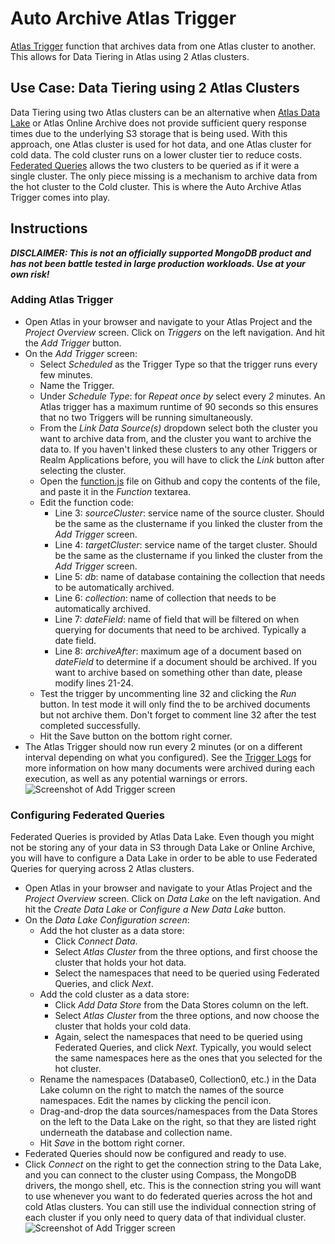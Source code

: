 # Auto Archive Atlas Trigger
[Atlas Trigger](https://docs.atlas.mongodb.com/triggers/) function that archives data from one Atlas cluster to another. This allows for Data Tiering in Atlas using 2 Atlas clusters. 

## Use Case: Data Tiering using 2 Atlas Clusters
Data Tiering using two Atlas clusters can be an alternative when [Atlas Data Lake](https://www.mongodb.com/atlas/data-lake) or Atlas Online Archive does not provide sufficient query response times due to the underlying S3 storage that is being used. With this approach, one Atlas cluster is used for hot data, and one Atlas cluster for cold data. The cold cluster runs on a lower cluster tier to reduce costs. [Federated Queries](https://developer.mongodb.com/how-to/query-multiple-databases-with-atlas-data-lake/) allows the two clusters to be queried as if it were a single cluster. The only piece missing is a mechanism to archive data from the hot cluster to the Cold cluster. This is where the Auto Archive Atlas Trigger comes into play.

## Instructions
***DISCLAIMER: This is not an officially supported MongoDB product and has not been battle tested in large production workloads. Use at your own risk!***

### Adding Atlas Trigger
* Open Atlas in your browser and navigate to your Atlas Project and the *Project Overview* screen. Click on *Triggers* on the left navigation. And hit the *Add Trigger* button.
* On the *Add Trigger* screen:
  * Select *Scheduled* as the Trigger Type so that the trigger runs every few minutes.
  * Name the Trigger.
  * Under *Schedule Type*: for *Repeat once by* select every *2* minutes. An Atlas trigger has a maximum runtime of 90 seconds so this ensures that no two Triggers will be running simultaneously.
  * From the *Link Data Source(s)* dropdown select both the cluster you want to archive data from, and the cluster you want to archive the data to. If you haven't linked these clusters to any other Triggers or Realm Applications before, you will have to click the *Link* button after selecting the cluster.
  * Open the [function.js](https://github.com/robbertkauffman/auto-archive-atlas-trigger/edit/main/function.js) file on Github and copy the contents of the file, and paste it in the *Function* textarea.
  * Edit the function code:
    * Line 3: *sourceCluster*: service name of the source cluster. Should be the same as the clustername if you linked the cluster from the *Add Trigger* screen.
    * Line 4: *targetCluster*: service name of the target cluster. Should be the same as the clustername if you linked the cluster from the *Add Trigger* screen.
    * Line 5: *db*: name of database containing the collection that needs to be automatically archived.
    * Line 6: *collection*: name of collection that needs to be automatically archived.
    * Line 7: *dateField*: name of field that will be filtered on when querying for documents that need to be archived. Typically a date field.
    * Line 8: *archiveAfter*: maximum age of a document based on *dateField* to determine if a document should be archived. If you want to archive based on something other than date, please modify lines 21-24.
  * Test the trigger by uncommenting line 32 and clicking the *Run* button. In test mode it will only find the to be archived documents but not archive them. Don't forget to comment line 32 after the test completed successfully.
  * Hit the Save button on the bottom right corner.
* The Atlas Trigger should now run every 2 minutes (or on a different interval depending on what you configured). See the [Trigger Logs](https://docs.mongodb.com/realm/logs/trigger/) for more information on how many documents were archived during each execution, as well as any potential warnings or errors.
![Screenshot of Add Trigger screen](https://github.com/robbertkauffman/auto-archive-atlas-trigger/blob/92df1d9b86cda7310cf6cfd7a6c0e1dd17c997ad/add-trigger.png?raw=true)


### Configuring Federated Queries
Federated Queries is provided by Atlas Data Lake. Even though you might not be storing any of your data in S3 through Data Lake or Online Archive, you will have to configure a Data Lake in order to be able to use Federated Queries for querying across 2 Atlas clusters.

* Open Atlas in your browser and navigate to your Atlas Project and the *Project Overview* screen. Click on *Data Lake* on the left navigation. And hit the *Create Data Lake* or *Configure a New Data Lake* button.
* On the *Data Lake Configuration screen*:
  * Add the hot cluster as a data store:
    * Click *Connect Data*.
    * Select *Atlas Cluster* from the three options, and first choose the cluster that holds your hot data.
    * Select the namespaces that need to be queried using Federated Queries, and click *Next*.
  * Add the cold cluster as a data store:
    * Click *Add Data Store* from the Data Stores column on the left.
    * Select *Atlas Cluster* from the three options, and now choose the cluster that holds your cold data.
    * Again, select the namespaces that need to be queried using Federated Queries, and click *Next*. Typically, you would select the same namespaces here as the ones that you selected for the hot cluster.
  * Rename the namespaces (Database0, Collection0, etc.) in the Data Lake column on the right to match the names of the source namespaces. Edit the names by clicking the pencil icon.
  * Drag-and-drop the data sources/namespaces from the Data Stores on the left to the Data Lake on the right, so that they are listed right underneath the database and collection name.
  * Hit *Save* in the bottom right corner.
* Federated Queries should now be configured and ready to use.
* Click *Connect* on the right to get the connection string to the Data Lake, and you can connect to the cluster using Compass, the MongoDB drivers, the mongo shell, etc. This is the connection string you will want to use whenever you want to do federated queries across the hot and cold Atlas clusters. You can still use the individual connection string of each cluster if you only need to query data of that individual cluster.
![Screenshot of Add Trigger screen](https://github.com/robbertkauffman/auto-archive-atlas-trigger/blob/92df1d9b86cda7310cf6cfd7a6c0e1dd17c997ad/data-lake-configuration.png?raw=true)
